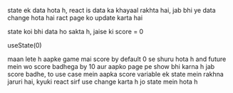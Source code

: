state ek data hota h, react is data ka khayaal rakhta hai, jab bhi ye data change hota hai ract page ko update karta hai

state koi bhi data ho sakta h, jaise ki score = 0

useState(0)

maan lete h aapke game mai score by default 0 se shuru hota h and future mein wo score badhega by 10 aur aapko page pe show bhi karna h jab score badhe, to use case mein aapka score variable ek state mein rakhna jaruri hai, kyuki react sirf use change karta h jo state mein hota h 